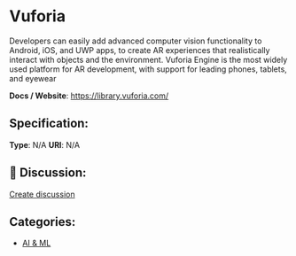 # Vuforia


Developers can easily add advanced computer vision functionality to Android, iOS, and UWP apps, to create AR experiences that realistically interact with objects and the environment. Vuforia Engine is the most widely used platform for AR development, with support for leading phones, tablets, and eyewear

**Docs / Website**: https://library.vuforia.com/

## Specification:
**Type**:  N/A 
**URI**:  N/A 

## 💬 Discussion:
[Create discussion](link)

## Categories:
- [AI & ML](https://github.com/apis-list/apis-list#ai-and-ml)





